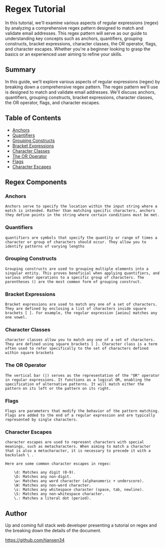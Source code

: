 # Regex Tutorial

In this tutorial, we'll examine various aspects of regular expressions (regex) by analyzing a comprehensive regex pattern designed to match and validate email addresses. This regex pattern will serve as our guide to understanding key concepts such as anchors, quantifiers, grouping constructs, bracket expressions, character classes, the OR operator, flags, and character escapes. Whether you're a beginner looking to grasp the basics or an experienced user aiming to refine your skills.

## Summary

In this guide, we'll explore various aspects of regular expressions (regex) by breaking down a comprehensive regex pattern. The regex pattern we'll use is designed to match and validate email addresses. We'll discuss anchors, quantifiers, grouping constructs, bracket expressions, character classes, the OR operator, flags, and character escapes.

## Table of Contents

- [Anchors](#anchors)
- [Quantifiers](#quantifiers)
- [Grouping Constructs](#grouping-constructs)
- [Bracket Expressions](#bracket-expressions)
- [Character Classes](#character-classes)
- [The OR Operator](#the-or-operator)
- [Flags](#flags)
- [Character Escapes](#character-escapes)

## Regex Components

### Anchors

    Anchors serve to specify the location within the input string where a match is intended. Rather than matching specific characters, anchors they define points in the string where certain conditions must be met.

### Quantifiers

    quantifiers are symbols that specify the quantity or range of times a character or group of characters should occur. They allow you to identify patterns of varying lengths

### Grouping Constructs

    Grouping constructs are used to grouping multiple elements into a singular entity. This proves beneficial when applying quantifiers, and various other operations to a specific group of characters. The parentheses () are the most common form of grouping construct.

### Bracket Expressions

    Bracket expressions are used to match any one of a set of characters. They are defined by enclosing a list of characters inside square brackets [ ]. For example, the regular expression [aeiou] matches any one vowel.

### Character Classes

    character classes allow you to match any one of a set of characters. They are defined using square brackets [ ]. Character class is a term often used to refer specifically to the set of characters defined within square brackets

### The OR Operator

    The vertical bar (|) serves as the representation of the "OR" operator in regular expressions. It functions as a logical OR, enabling the specification of alternative patterns. It will match either the pattern on its left or the pattern on its right.

### Flags

    Flags are parameters that modify the behavior of the pattern matching. Flags are added to the end of a regular expression and are typically represented by single characters.

### Character Escapes

    character escapes are used to represent characters with special meanings, such as metacharacters. When aiming to match a character that is also a metacharacter, it is necessary to precede it with a backslash \ .

    Here are some common character escapes in regex:

        \d: Matches any digit (0-9).
        \D: Matches any non-digit.
        \w: Matches any word character (alphanumeric + underscore).
        \W: Matches any non-word character.
        \s: Matches any whitespace character (space, tab, newline).
        \S: Matches any non-whitespace character.
        \.: Matches a literal dot (period).

## Author

Up and coming full stack web developer presenting a tutorial on regex and the breaking down the details of the document. 

https://github.com/tjansen34
